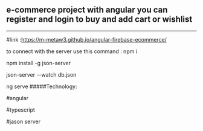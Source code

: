 ## e-commerce project with angular you can register and login to buy and add cart or wishlist 
------------------------------------------------------------------------------------------------

#link :https://m-metaw3.github.io/angular-firebase-ecommerce/


to connect with the server use this command :
npm i

npm install -g json-server


json-server --watch db.json

ng serve 
#####Technology:

#angular

#typescript

#jason server

#

